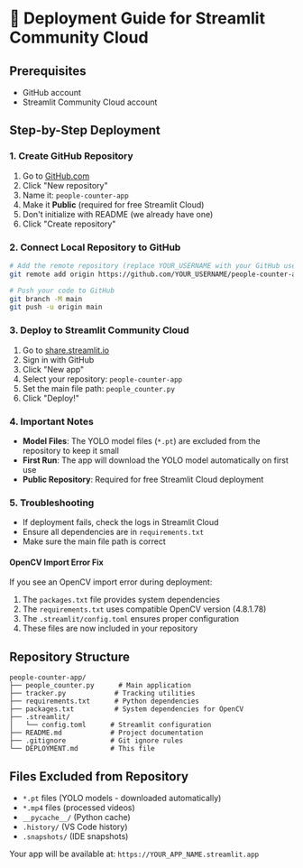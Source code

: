 # 🚀 Deployment Guide for Streamlit Community Cloud

## Prerequisites
- GitHub account
- Streamlit Community Cloud account

## Step-by-Step Deployment

### 1. Create GitHub Repository
1. Go to [GitHub.com](https://github.com)
2. Click "New repository"
3. Name it: `people-counter-app`
4. Make it **Public** (required for free Streamlit Cloud)
5. Don't initialize with README (we already have one)
6. Click "Create repository"

### 2. Connect Local Repository to GitHub
```bash
# Add the remote repository (replace YOUR_USERNAME with your GitHub username)
git remote add origin https://github.com/YOUR_USERNAME/people-counter-app.git

# Push your code to GitHub
git branch -M main
git push -u origin main
```

### 3. Deploy to Streamlit Community Cloud
1. Go to [share.streamlit.io](https://share.streamlit.io)
2. Sign in with GitHub
3. Click "New app"
4. Select your repository: `people-counter-app`
5. Set the main file path: `people_counter.py`
6. Click "Deploy!"

### 4. Important Notes
- **Model Files**: The YOLO model files (`*.pt`) are excluded from the repository to keep it small
- **First Run**: The app will download the YOLO model automatically on first use
- **Public Repository**: Required for free Streamlit Cloud deployment

### 5. Troubleshooting
- If deployment fails, check the logs in Streamlit Cloud
- Ensure all dependencies are in `requirements.txt`
- Make sure the main file path is correct

#### OpenCV Import Error Fix
If you see an OpenCV import error during deployment:
1. The `packages.txt` file provides system dependencies
2. The `requirements.txt` uses compatible OpenCV version (4.8.1.78)
3. The `.streamlit/config.toml` ensures proper configuration
4. These files are now included in your repository

## Repository Structure
```
people-counter-app/
├── people_counter.py      # Main application
├── tracker.py            # Tracking utilities
├── requirements.txt      # Python dependencies
├── packages.txt          # System dependencies for OpenCV
├── .streamlit/
│   └── config.toml      # Streamlit configuration
├── README.md            # Project documentation
├── .gitignore           # Git ignore rules
└── DEPLOYMENT.md        # This file
```

## Files Excluded from Repository
- `*.pt` files (YOLO models - downloaded automatically)
- `*.mp4` files (processed videos)
- `__pycache__/` (Python cache)
- `.history/` (VS Code history)
- `.snapshots/` (IDE snapshots)

Your app will be available at: `https://YOUR_APP_NAME.streamlit.app`
